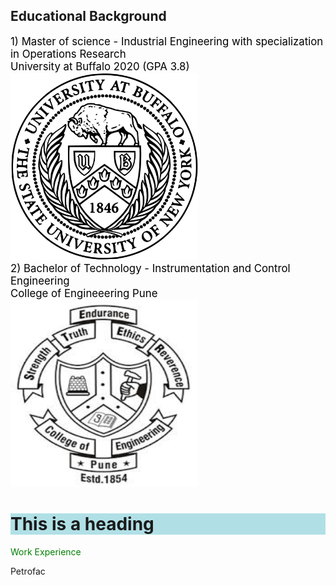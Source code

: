 
## **Educational Background**

 <span style="color: Black">
   <span style="font-size:120%;">1) Master of science - Industrial Engineering with specialization in Operations Research </span> </span>
<br>
 <span style="color: Black">
   <span style="font-size:120%;">University at Buffalo 2020 (GPA 3.8)</span> </span>
<br>
<img src="UB_Logo.png" alt="University at Buffalo" style="width:300px;height:300px;">
<br>
 <span style="color: Black"> 
 <span style="font-size:120%;"> 2) Bachelor of Technology - Instrumentation and Control Engineering 
<br>
College of Engineeering Pune </span> </span>
<br>
<img src="COEP_logo.jfif" alt="COEP" style="width:300px;height:300px;">
 
 <h1 style="background-color:powderblue;">This is a heading</h1> 
<span style="color: green"> Work Experience </span>

Petrofac 
 


